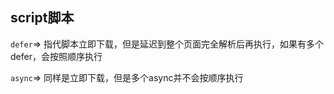 ## script脚本

`defer`=> 指代脚本立即下载，但是延迟到整个页面完全解析后再执行，如果有多个defer，会按照顺序执行

`async`=> 同样是立即下载，但是多个async并不会按顺序执行